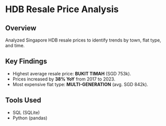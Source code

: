 # HDB Resale Price Analysis  
## Overview  
Analyzed Singapore HDB resale prices to identify trends by town, flat type, and time.  

## Key Findings  
- Highest average resale price: **BUKIT TIMAH** (SGD 753k).
- Prices increased by **38% YoY** from 2017 to 2023.  
- Most expensive flat type: **MULTI-GENERATION** (avg. SGD 842k).  

## Tools Used  
- SQL (SQLite)  
- Python (pandas)  
